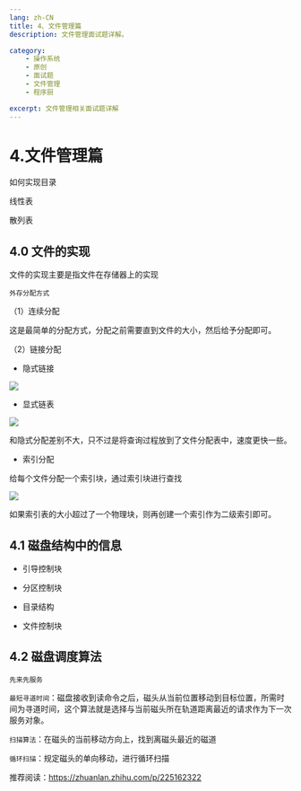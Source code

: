 ```yaml
---
lang: zh-CN
title: 4、文件管理篇
description: 文件管理面试题详解。

category: 
    - 操作系统
    - 原创
    - 面试题
    - 文件管理
    - 程序厨

excerpt: 文件管理相关面试题详解
---
```



# 4.文件管理篇

如何实现目录

线性表

散列表

<p id="文件实现"></p>


## 4.0 文件的实现

文件的实现主要是指文件在存储器上的实现

`外存分配方式`

（1）连续分配

这是最简单的分配方式，分配之前需要直到文件的大小，然后给予分配即可。

（2）链接分配

- 隐式链接

![](https://chengxuchu-1301103198.cos.ap-beijing.myqcloud.com/Photo/202304221632923.png)

- 显式链表

![](https://chengxuchu-1301103198.cos.ap-beijing.myqcloud.com/Photo/202304221632095.png)

和隐式分配差别不大，只不过是将查询过程放到了文件分配表中，速度更快一些。

- 索引分配

给每个文件分配一个索引块，通过索引块进行查找

![](https://chengxuchu-1301103198.cos.ap-beijing.myqcloud.com/Photo/202304221632232.png)

如果索引表的大小超过了一个物理块，则再创建一个索引作为二级索引即可。

<p id="磁盘结构中的信息"></p>


## 4.1 磁盘结构中的信息

- 引导控制块

- 分区控制块

- 目录结构

- 文件控制块

<p id="磁盘调度算法"></p>


## 4.2 磁盘调度算法

`先来先服务`

`最短寻道时间`：磁盘接收到读命令之后，磁头从当前位置移动到目标位置，所需时间为寻道时间，这个算法就是选择与当前磁头所在轨道距离最近的请求作为下一次服务对象。

`扫描算法`：在磁头的当前移动方向上，找到离磁头最近的磁道

`循环扫描`：规定磁头的单向移动，进行循环扫描

推荐阅读：https://zhuanlan.zhihu.com/p/225162322
